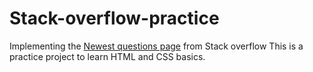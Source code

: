 # Stack-overflow-practice

Implementing the [Newest questions page](https://stackoverflow.com/questions) from Stack overflow
This is a practice project to learn HTML and CSS basics.

